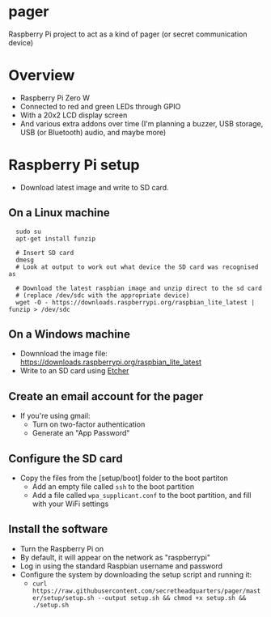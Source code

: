 # pager

Raspberry Pi project to act as a kind of pager (or secret communication device)

# Overview

* Raspberry Pi Zero W
 * Connected to red and green LEDs through GPIO
 * With a 20x2 LCD display screen
 * And various extra addons over time (I'm planning a buzzer, USB storage, USB (or Bluetooth) audio, and maybe more)

# Raspberry Pi setup
* Download latest image and write to SD card. 

## On a Linux machine
```
  sudo su
  apt-get install funzip
  
  # Insert SD card
  dmesg 
  # Look at output to work out what device the SD card was recognised as
  
  # Download the latest raspbian image and unzip direct to the sd card 
  # (replace /dev/sdc with the appropriate device)
  wget -O - https://downloads.raspberrypi.org/raspbian_lite_latest | funzip > /dev/sdc
```
## On a Windows machine
* Downnload the image file: https://downloads.raspberrypi.org/raspbian_lite_latest
* Write to an SD card using [Etcher](https://www.balena.io/etcher/)

## Create an email account for the pager
* If you're using gmail:
  * Turn on two-factor authentication
  * Generate an "App Password"

## Configure the SD card
* Copy the files from the [setup/boot] folder to the boot partiton
  * Add an empty file called `ssh` to the boot partition
  * Add a file called `wpa_supplicant.conf` to the boot partition, and fill with your WiFi settings

## Install the software
* Turn the Raspberry Pi on
* By default, it will appear on the network as "raspberrypi"
* Log in using the standard Raspbian username and password
* Configure the system by downloading the setup script and running it:
  * `curl https://raw.githubusercontent.com/secretheadquarters/pager/master/setup/setup.sh --output setup.sh && chmod +x setup.sh && ./setup.sh`

